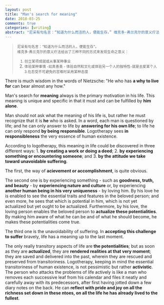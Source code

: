 ```yaml
---
layout: post
title: "Man's search for meaning"
date: 2018-03-25
comments: true
categories: [writing]
abstract: "尼采有句名言：“知道为什么而活的人，便能生存。” 维克多·弗兰克尔的意义疗法给出了三种不同的方式来发现生命之意义： 1. 创立某项成就或从事某种事业 2. 体验某种事情 -如真善美 - 体验自然和文化或体验另一个人的独特性-就是去爱某个人 3.在忍受不可避免的苦难时采用某种态度"
---
```

> <small>尼采有句名言：“知道为什么而活的人，便能生存”。</small> <br/>
> <small>维克多·弗兰克尔的意义疗法给出了三种不同的方式来发现生命之意义： <br/>
>  1. 创立某项成就或从事某种事业 <br/>
>  2. 体验某种事情 -如真善美 - 体验自然和文化或体验另一个人的独特性-就是去爱某个人<br/>
>  3.在忍受不可避免的苦难时采用某种态度</small>



There is much wisdom in the words of Nietzsche: "He who has **a why to live for** can bear almost any how."

Man's search for **meaning** always is the primary motivation in his life. This meaning is unique and specific in that it must and can be fulfilled by **him alone**.  

Man should not ask what the meaning of his life is, but rather he must recognize that it is **he** who is asked. In a word, each man is questioned by life; and he can only answer to life by **answering for his own life**; to life he can only respond **by being responsible**. Logotherapy sees **in responsibleness** the very essence of human existence.  

According to logotherapy, this meaning in life could be discovered in three different ways: 1. **by creating a work or doing a deed**; 2. **by experiencing something or encountering someone**; and 3. **by the attitude we take toward unavoidable suffering**.

The first, the way of **acievement or accomplishment**, is quite obvious.  

The second one is by experiencing something - such as **goodness, truth, and beauty** - by **experiencing nature and culture** or, by experiencing **another human being in his very uniqueness** - by loving him.  By his love he is enabled to see the essential traits and features in the beloved person; and even more, he sees that which is potential in him, which is not yet actualized but yet ought to be actualized. Furthermore, by his love, the loving person enables the beloved person to **actualize these potentialities**. By making him aware of what he can be and of what he should become, he makes these potentialities come true.  

The third one is the unavoidability of suffering. In **accepting this challenge to suffer** bravely, life has a meaning up to the last moment.  

The only really transitory aspects of life are **the potentialities**; but as soon as they are **actualized**, they are **rendered realities at that very moment**; they are saved and delivered into the past, wherein they are rescued and preserved from transitoriness.  Logotherapy, keeping in mind the essential transitoriness of human existence, is not pessimistic but rather **activistic**. The person who attacks the problems of life actively is like a man who removes each successive leaf from his calendar and files it neatly and carefully away with its predecessors, after first having jotted down a few diary notes on the back. He can **reflect with pride and joy on all the richness set down in these ntoes, on all the life he has already lived to the fullest**.

